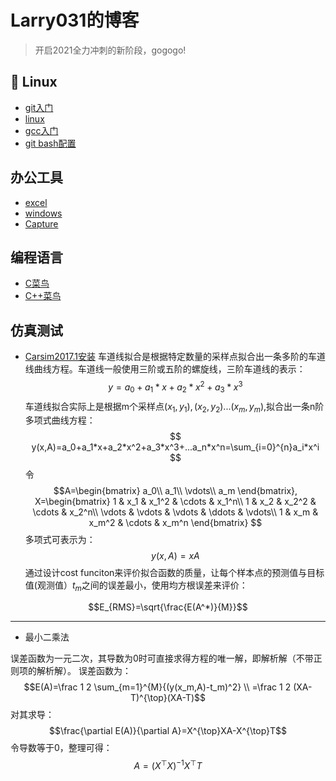 # Larry031的博客
> 开启2021全力冲刺的新阶段，gogogo!
## :fork_and_knife: Linux
- [git入门](https://github.com/Larry031/Note/blob/master/Tools/Git%E6%93%8D%E4%BD%9C%E6%8C%87%E5%8D%97.md)
- [linux]()
- [gcc入门](https://github.com/Larry031/Note/blob/master/Tools/gcc%E5%85%A5%E9%97%A8.md)
- [git bash配置](https://github.com/Larry031/Blog/blob/master/Tools/Git%20Bash%20%E9%85%8D%E7%BD%AE.md)
## 办公工具
- [excel](https://github.com/Larry031/Blog/blob/master/Tools/office/excel.md)
- [windows](https://github.com/Larry031/Blog/blob/master/Tools/office/windows.md)
- [Capture](https://github.com/Larry031/Blog/blob/master/Tools/office/%E5%BD%95%E5%B1%8F%E5%BC%80%E6%BA%90%E8%BD%AF%E4%BB%B6Capture.md)
## 编程语言
- [C菜鸟](https://github.com/Larry031/Blog/blob/master/Tools/C%E8%8F%9C%E9%B8%9F.md)
- [C++菜鸟](https://github.com/Larry031/Blog/blob/master/Tools/C%2B%2B%E8%8F%9C%E9%B8%9F.md)
## 仿真测试
- [Carsim2017.1安装]()
车道线拟合是根据特定数量的采样点拟合出一条多阶的车道线曲线方程。车道线一般使用三阶或五阶的螺旋线，三阶车道线的表示：
$$
y=a_0+a_1*x+a_2*x^2+a_3*x^3
$$
车道线拟合实际上是根据m个采样点$(x_1,y_1),(x_2,y_2)...(x_m,y_m)$,拟合出一条n阶多项式曲线方程：
$$
y(x,A)=a_0+a_1*x+a_2*x^2+a_3*x^3+...a_n*x^n=\sum_{i=0}^{n}a_i*x^i
$$
令
$$A=\begin{bmatrix}
	a_0\\
	a_1\\
	\vdots\\
	a_m
\end{bmatrix},
X=\begin{bmatrix}
	1 & x_1 & x_1^2 & \cdots & x_1^n\\
	1 & x_2 & x_2^2 & \cdots & x_2^n\\
	\vdots & \vdots & \vdots & \ddots & \vdots\\
	1 & x_m & x_m^2 & \cdots & x_m^n
\end{bmatrix}
$$
多项式可表示为：
$$y(x,A)=xA$$
通过设计cost funciton来评价拟合函数的质量，让每个样本点的预测值与目标值(观测值）$t_m$之间的误差最小，使用均方根误差来评价：

$$E_{RMS}=\sqrt{\frac{E(A^*)}{M}}$$

---
- 最小二乘法

误差函数为一元二次，其导数为0时可直接求得方程的唯一解，即解析解（不带正则项的解析解）。
误差函数为：
$$E(A)=\frac 1 2 \sum_{m=1}^{M}{(y(x_m,A)-t_m)^2} \\
      =\frac 1 2 (XA-T)^{\top}(XA-T)$$
对其求导：
$$\frac{\partial E(A)}{\partial A}=X^{\top}XA-X^{\top}T$$
令导数等于0，整理可得：
$$A=(X^{\top}X)^{-1}X^{\top}T$$

